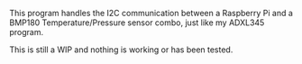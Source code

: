 This program handles the I2C communication between a Raspberry Pi and a BMP180 Temperature/Pressure sensor
combo, just like my ADXL345 program.

This is still a WIP and nothing is working or has been tested.